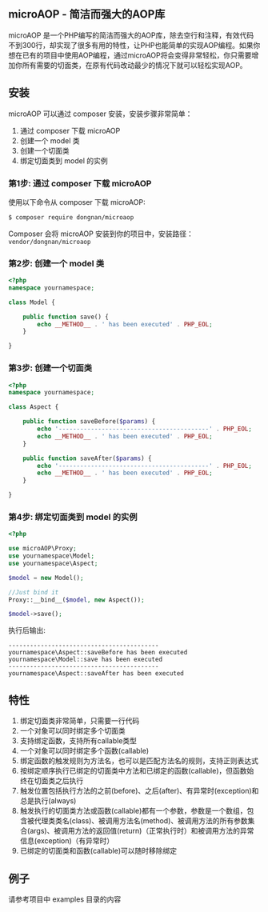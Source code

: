 microAOP - 简洁而强大的AOP库
-----------------
microAOP 是一个PHP编写的简洁而强大的AOP库，除去空行和注释，有效代码不到300行，却实现了很多有用的特性，让PHP也能简单的实现AOP编程。如果你想在已有的项目中使用AOP编程，通过microAOP将会变得非常轻松，你只需要增加你所有需要的切面类，在原有代码改动最少的情况下就可以轻松实现AOP。

安装
------------
microAOP 可以通过 composer 安装，安装步骤非常简单：

1. 通过 composer 下载 microAOP
2. 创建一个 model 类
3. 创建一个切面类
4. 绑定切面类到 model 的实例

### 第1步: 通过 composer 下载 microAOP

使用以下命令从 composer 下载 microAOP:

``` bash
$ composer require dongnan/microaop
```

Composer 会将 microAOP 安装到你的项目中，安装路径： `vendor/dongnan/microaop` 

### 第2步: 创建一个 model 类

``` php
<?php
namespace yournamespace;

class Model {

    public function save() {
        echo __METHOD__ . ' has been executed' . PHP_EOL;
    }

}
```

### 第3步: 创建一个切面类

``` php
<?php
namespace yournamespace;

class Aspect {

    public function saveBefore($params) {
        echo '------------------------------------------' . PHP_EOL;
        echo __METHOD__ . ' has been executed' . PHP_EOL;
    }

    public function saveAfter($params) {
        echo '------------------------------------------' . PHP_EOL;
        echo __METHOD__ . ' has been executed' . PHP_EOL;
    }

}
```

### 第4步: 绑定切面类到 model 的实例

``` php
<?php

use microAOP\Proxy;
use yournamespace\Model;
use yournamespace\Aspect;

$model = new Model();

//Just bind it
Proxy::__bind__($model, new Aspect());

$model->save();

```

执行后输出:
```
------------------------------------------
yournamespace\Aspect::saveBefore has been executed
yournamespace\Model::save has been executed
------------------------------------------
yournamespace\Aspect::saveAfter has been executed

```

特性
------------
1. 绑定切面类非常简单，只需要一行代码
2. 一个对象可以同时绑定多个切面类
3. 支持绑定函数，支持所有callable类型
4. 一个对象可以同时绑定多个函数(callable)
5. 绑定函数的触发规则为方法名，也可以是匹配方法名的规则，支持正则表达式
5. 按绑定顺序执行已绑定的切面类中方法和已绑定的函数(callable)，但函数始终在切面类之后执行
6. 触发位置包括执行方法的之前(before)、之后(after)、有异常时(exception)和总是执行(always)
7. 触发执行的切面类方法或函数(callable)都有一个参数，参数是一个数组，包含被代理类类名(class)、被调用方法名(method)、被调用方法的所有参数集合(args)、被调用方法的返回值(return)（正常执行时）和被调用方法的异常信息(exception)（有异常时）
8. 已绑定的切面类和函数(callable)可以随时移除绑定

例子
------------
请参考项目中 examples 目录的内容
